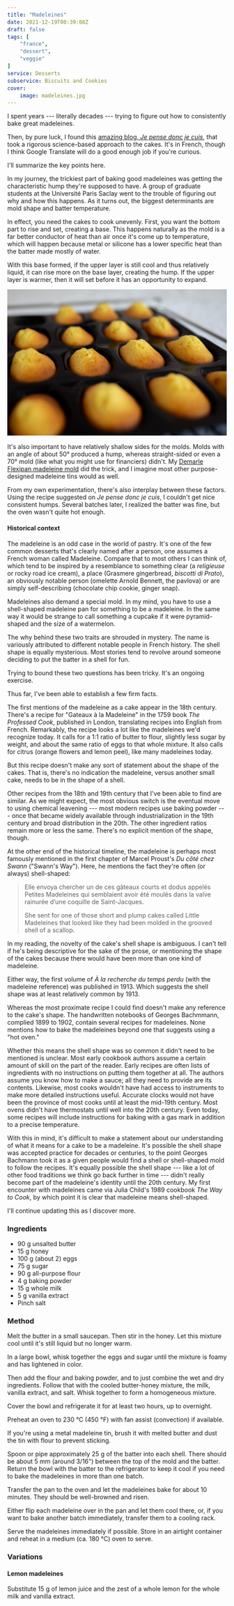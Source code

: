 ```yaml
---
title: "Madeleines"
date: 2021-12-19T00:39:08Z
draft: false
tags: [
    "france",
    "dessert",
    "veggie"
]
service: Desserts
subservice: Biscuits and Cookies
cover:
    image: madeleines.jpg
---
```


I spent years --- literally decades --- trying to figure out how to consistently bake great madeleines. 

Then, by pure luck, I found this [amazing blog, _Je pense donc je cuis_](https://jepensedoncjecuis.com/2022/09/reussissez-des-madeleines-moelleuses-et-bossues-a-tous-les-coups.html), that took a rigorous science-based approach to the cakes. It's in French, though I think Google Translate will do a good enough job if you're curious.

I'll summarize the key points here.

In my journey, the trickiest part of baking good madeleines was getting the characteristic hump they're supposed to have. A group of graduate students at the Université Paris Saclay went to the trouble of figuring out why and how this happens. As it turns out, the biggest determinants are mold shape and batter temperature.

In effect, you need the cakes to cook unevenly. First, you want the bottom part to rise and set, creating a base. This happens naturally as the mold is a far better conductor of heat than air once it's come up to temperature, which will happen because metal or silicone has a lower specific heat than the batter made mostly of water.

With this base formed, if the upper layer is still cool and thus relatively liquid, it can rise more on the base layer, creating the hump. If the upper layer is warmer, then it will set before it has an opportunity to expand.

![Madeleines with humps](baked.jpg)

It's also important to have relatively shallow sides for the molds. Molds with an angle of about 50° produced a hump, whereas straight-sided or even a 70° mold (like what you might use for financiers) didn't. My [Demarle Flexipan madeleine mold](https://www.sasademarle.com/store/flexible-molds/flexipan-origine/madeleines/) did the trick, and I imagine most other purpose-designed madeleine tins would as well.

From my own experimentation, there's also interplay between these factors. Using the recipe suggested on _Je pense donc je cuis_, I couldn't get nice consistent humps. Several batches later, I realized the batter was fine, but the oven wasn't quite hot enough.

#### Historical context

The madeleine is an odd case in the world of pastry. It's one of the few common desserts that's clearly named after a person, one assumes a French woman called Madeleine. Compare that to most others I can think of, which tend to be inspired by a resemblance to something clear (a _religieuse_ or rocky road ice cream), a place (Grasmere gingerbread, _biscotti di Prato_), an obviously notable person (omelette Arnold Bennett, the pavlova) or are simply self-describing (chocolate chip cookie, ginger snap).

Madeleines also demand a special mold. In my mind, you have to use a shell-shaped madeleine pan for something to be a madeleine. In the same way it would be strange to call something a cupcake if it were pyramid-shaped and the size of a watermelon.

The why behind these two traits are shrouded in mystery. The name is variously attributed to different notable people in French history. The shell shape is equally mysterious. Most stories tend to revolve around someone deciding to put the batter in a shell for fun.

Trying to bound these two questions has been tricky. It's an ongoing exercise.

Thus far, I've been able to establish a few firm facts.

The first mentions of the madeleine as a cake appear in the 18th century. There's a recipe for "Gateaux à la Madeleine" in the 1759 book _The Professed Cook_, published in London, translating recipes into English from French. Remarkably, the recipe looks a lot like the madeleines we'd recognize today. It calls for a 1:1 ratio of butter to flour, slightly less sugar by weight, and about the same ratio of eggs to that whole mixture. It also calls for citrus (orange flowers and lemon peel), like many madeleines today.

But this recipe doesn't make any sort of statement about the shape of the cakes. That is, there's no indication the madeleine, versus another small cake, needs to be in the shape of a shell.

Other recipes from the 18th and 19th century that I've been able to find are similar. As we might expect, the most obvious switch is the eventual move to using chemical leavening --- most modern recipes use baking powder --- once that became widely available through industrialization in the 19th century and broad distribution in the 20th. The other ingredient ratios remain more or less the same. There's no explicit mention of the shape, though.

At the other end of the historical timeline, the madeleine is perhaps most famously mentioned in the first chapter of Marcel Proust's _Du côté chez Swann_ ("Swann's Way"). Here, he mentions the fact they're often (or always) shell-shaped:

> Elle envoya chercher un de ces gâteaux courts et dodus appelés Petites Madeleines qui semblaient avoir été moulés dans la valve rainurée d’une coquille de Saint-Jacques.
>
> She sent for one of those short and plump cakes called Little Madeleines that looked like they had been molded in the grooved shell of a scallop.

In my reading, the novelty of the cake's shell shape is ambiguous. I can't tell if he's being descriptive for the sake of the prose, or mentioning the shape of the cakes because there would have been more than one kind of madeleine.

Either way, the first volume of _À la recherche du temps perdu_ (with the madeleine reference) was published in 1913. Which suggests the shell shape was at least relatively common by 1913.

Whereas the most proximate recipe I could find doesn't make any reference to the cake's shape. The handwritten notebooks of Georges Bachmmann, complied 1899 to 1902, contain several recipes for madeleines. None mentions how to bake the madeleines beyond one that suggests using a "hot oven."

Whether this means the shell shape was so common it didn't need to be mentioned is unclear. Most early cookbook authors assume a certain amount of skill on the part of the reader. Early recipes are often lists of ingredients with no instructions on putting them together at all. The authors assume you know how to make a sauce; all they need to provide are its contents. Likewise, most cooks wouldn't have had access to instruments to make more detailed instructions useful. Accurate clocks would not have been the province of most cooks until at least the mid-19th century. Most ovens didn't have thermostats until well into the 20th century. Even today, some recipes will include instructions for baking with a gas mark in addition to a precise temperature.

With this in mind, it's difficult to make a statement about our understanding of what it means for a cake to be a madeleine. It's possible the shell shape was accepted practice for decades or centuries, to the point Georges Bachmann took it as a given people would find a shell or shell-shaped mold to follow the recipes. It's equally possible the shell shape --- like a lot of other food traditions we think go back further in time --- didn't really become part of the madeleine's identity until the 20th century. My first encounter with madeleines came via Julia Child's 1989 cookbook _The Way to Cook_, by which point it is clear that madeleine means shell-shaped.

I'll continue updating this as I discover more.

### Ingredients

* 90 g unsalted butter
* 15 g honey
* 100 g (about 2) eggs
* 75 g sugar
* 90 g all-purpose flour
* 4 g baking powder
* 15 g whole milk
* 5 g vanilla extract
* Pinch salt

### Method

Melt the butter in a small saucepan. Then stir in the honey. Let this mixture cool until it's still liquid but no longer warm.

In a large bowl, whisk together the eggs and sugar until the mixture is foamy and has lightened in color.

Then add the flour and baking powder, and to just combine the wet and dry ingredients. Follow that with the cooled butter-honey mixture, the milk, vanilla extract, and salt. Whisk together to form a homogeneous mixture.

Cover the bowl and refrigerate it for at least two hours, up to overnight.

Preheat an oven to 230 °C (450 °F) with fan assist (convection) if available.

If you're using a metal madeleine tin, brush it with melted butter and dust the tin with flour to prevent sticking.

Spoon or pipe approximately 25 g of the batter into each shell. There should be about 5 mm (around 3/16") between the top of the mold and the batter. Return the bowl with the batter to the refrigerator to keep it cool if you need to bake the madeleines in more than one batch.

Transfer the pan to the oven and let the madeleines bake for about 10 minutes. They should be well-browned and risen.

Either flip each madeleine over in the pan and let them cool there, or, if you want to bake another batch immediately, transfer them to a cooling rack.

Serve the madeleines immediately if possible. Store in an airtight container and reheat in a medium (ca. 180 °C) oven to serve.

### Variations

#### Lemon madeleines

Substitute 15 g of lemon juice and the zest of a whole lemon for the whole milk and vanilla extract.
